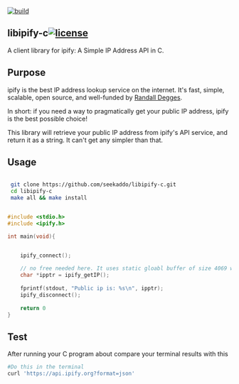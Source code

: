 [![build](https://img.shields.io/travis/seekaddo/libipify-c.svg)](https://travis-ci.org/seekaddo/libipify-c)

## libipify-c[![license](https://img.shields.io/github/license/mashape/apistatus.svg)](https://github.com/seekaddo/libipify-c/blob/master/LICENSE)
A client library for ipify: A Simple IP Address API in C.


## Purpose

ipify is the best IP address lookup service on the internet. It's fast, simple, scalable, open source, and well-funded by [Randall Degges](http://www.rdegges.com).

In short: if you need a way to pragmatically get your public IP address, ipify is the best possible choice!

This library will retrieve your public IP address from ipify's API service, and return it as a string. It can't get any simpler than that.



## Usage

```bash

 git clone https://github.com/seekaddo/libipify-c.git
 cd libipify-c
 make all && make install

```


```C

#include <stdio.h>
#include <ipify.h>

int main(void){


    ipify_connect();
    
    // no free needed here. It uses static gloabl buffer of size 4069 which is enough for GET response
    char *ipptr = ipify_getIP(); 
    
    fprintf(stdout, "Public ip is: %s\n", ipptr);
    ipify_disconnect();
    
    return 0
}


```

## Test
After running your C program about compare your terminal results with this

```bash
#Do this in the terminal
curl 'https://api.ipify.org?format=json'

```


